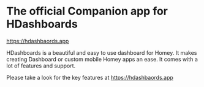 # The official Companion app for HDashboards

https://hdashbaords.app

HDashboards is a beautiful and easy to use dashboard for Homey.
It makes creating Dashboard or custom mobile Homey apps an ease.
It comes with a lot of features and support.

Please take a look for the key features at https://hdashbaords.app
